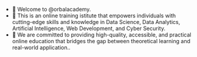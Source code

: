 - 👋 Welcome to @orbalacademy.
- 👀 This is an online training istitute that empowers individuals with cutting-edge skills and knowledge in Data Science, Data Analytics, Artificial Intelligence, Web Development, and Cyber Security.
- 🌱 We are committed to providing high-quality, accessible, and practical online education that bridges the gap between theoretical learning and real-world application..

<!---
orbalacademy/orbalacademy is a ✨ special ✨ repository because its `README.md` (this file) appears on your GitHub profile.
You can click the Preview link to take a look at your changes.
--->
